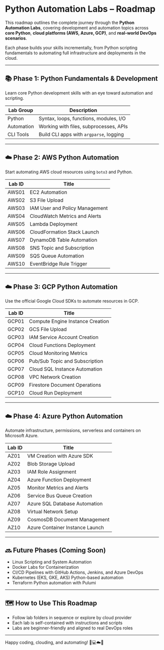 # Python Automation Labs – Roadmap

This roadmap outlines the complete journey through the **Python Automation Labs**, covering development and automation topics across **core Python**, **cloud platforms (AWS, Azure, GCP)**, and **real-world DevOps scenarios**.

Each phase builds your skills incrementally, from Python scripting fundamentals to automating full infrastructure and deployments in the cloud.

---

## 📚 Phase 1: Python Fundamentals & Development
Learn core Python development skills with an eye toward automation and scripting.

| Lab Group | Description                                |
|-----------|--------------------------------------------|
| Python    | Syntax, loops, functions, modules, I/O     |
| Automation| Working with files, subprocesses, APIs     |
| CLI Tools | Build CLI apps with `argparse`, logging    |

---

## ☁️ Phase 2: AWS Python Automation
Start automating AWS cloud resources using `boto3` and Python.

| Lab ID | Title                               |
|--------|-------------------------------------|
| AWS01  | EC2 Automation                      |
| AWS02  | S3 File Upload                      |
| AWS03  | IAM User and Policy Management      |
| AWS04  | CloudWatch Metrics and Alerts       |
| AWS05  | Lambda Deployment                   |
| AWS06  | CloudFormation Stack Launch         |
| AWS07  | DynamoDB Table Automation           |
| AWS08  | SNS Topic and Subscription          |
| AWS09  | SQS Queue Automation                |
| AWS10  | EventBridge Rule Trigger            |

---

## ☁️ Phase 3: GCP Python Automation
Use the official Google Cloud SDKs to automate resources in GCP.

| Lab ID | Title                               |
|--------|-------------------------------------|
| GCP01  | Compute Engine Instance Creation    |
| GCP02  | GCS File Upload                     |
| GCP03  | IAM Service Account Creation        |
| GCP04  | Cloud Functions Deployment          |
| GCP05  | Cloud Monitoring Metrics            |
| GCP06  | Pub/Sub Topic and Subscription      |
| GCP07  | Cloud SQL Instance Automation       |
| GCP08  | VPC Network Creation                |
| GCP09  | Firestore Document Operations       |
| GCP10  | Cloud Run Deployment                |

---

## ☁️ Phase 4: Azure Python Automation
Automate infrastructure, permissions, serverless and containers on Microsoft Azure.

| Lab ID | Title                               |
|--------|-------------------------------------|
| AZ01   | VM Creation with Azure SDK          |
| AZ02   | Blob Storage Upload                 |
| AZ03   | IAM Role Assignment                 |
| AZ04   | Azure Function Deployment           |
| AZ05   | Monitor Metrics and Alerts          |
| AZ06   | Service Bus Queue Creation          |
| AZ07   | Azure SQL Database Automation       |
| AZ08   | Virtual Network Setup               |
| AZ09   | CosmosDB Document Management        |
| AZ10   | Azure Container Instance Launch     |

---

## 🔜 Future Phases (Coming Soon)
- Linux Scripting and System Automation
- Docker Labs for Containerization
- CI/CD Pipelines with GitHub Actions, Jenkins, and Azure DevOps
- Kubernetes (EKS, GKE, AKS) Python-based automation
- Terraform Python automation with Pulumi

---

## 🗺 How to Use This Roadmap
- Follow lab folders in sequence or explore by cloud provider
- Each lab is self-contained with instructions and scripts
- Labs are beginner-friendly and aligned to real DevOps roles

---

Happy coding, clouding, and automating! 🧠💻☁️🐍

